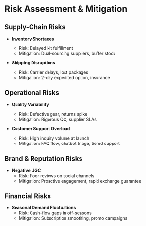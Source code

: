 <!-- summary: PeakForm Supply risk analysis and mitigation strategies -->

# Risk Assessment & Mitigation

## Supply-Chain Risks
- **Inventory Shortages**  
  - Risk: Delayed kit fulfillment  
  - Mitigation: Dual-sourcing suppliers, buffer stock  

- **Shipping Disruptions**  
  - Risk: Carrier delays, lost packages  
  - Mitigation: 2-day expedited option, insurance  

## Operational Risks
- **Quality Variability**  
  - Risk: Defective gear, returns spike  
  - Mitigation: Rigorous QC, supplier SLAs  

- **Customer Support Overload**  
  - Risk: High inquiry volume at launch  
  - Mitigation: FAQ flow, chatbot triage, tiered support  

## Brand & Reputation Risks
- **Negative UGC**  
  - Risk: Poor reviews on social channels  
  - Mitigation: Proactive engagement, rapid exchange guarantee  

## Financial Risks
- **Seasonal Demand Fluctuations**  
  - Risk: Cash-flow gaps in off-seasons  
  - Mitigation: Subscription smoothing, promo campaigns
